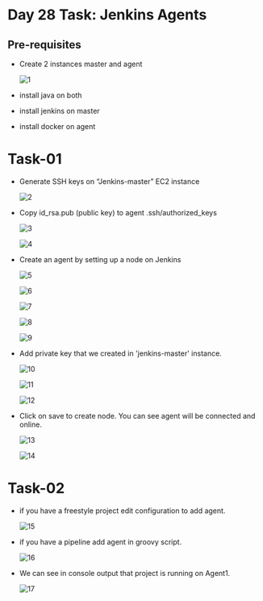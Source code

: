 # Day 28 Task: Jenkins Agents

## Pre-requisites

- Create 2 instances master and agent

  ![1](https://user-images.githubusercontent.com/77112379/233949224-0366e1db-ed22-4704-ba67-cc32d08ba300.png)  

- install java on both
- install jenkins on master
- install docker on agent

# Task-01

- Generate SSH keys on “Jenkins-master” EC2 instance

  ![2](https://user-images.githubusercontent.com/77112379/233949608-30b8aee3-fbd9-4943-983a-e5284fe905ef.png)
  
- Copy id_rsa.pub (public key) to agent .ssh/authorized_keys

  ![3](https://user-images.githubusercontent.com/77112379/233950198-40689c9d-f953-485f-ac35-24b1c3cbfb2d.png)

  ![4](https://user-images.githubusercontent.com/77112379/233950207-5678305e-1115-4559-94c0-e216351e9932.png)

- Create an agent by setting up a node on Jenkins

  ![5](https://user-images.githubusercontent.com/77112379/233951189-4a77d577-8982-4058-ae72-9c6458c281cd.png)

  ![6](https://user-images.githubusercontent.com/77112379/233951208-74bbc812-cd80-4fb3-9047-f4101665b8a4.png)

  ![7](https://user-images.githubusercontent.com/77112379/233951242-35c5ed23-00f1-4866-8c12-95b274caac0e.png)
  
  ![8](https://user-images.githubusercontent.com/77112379/233951255-c3b8a289-ad9a-4328-aa5a-1aa26ab3d297.png)
  
  ![9](https://user-images.githubusercontent.com/77112379/233951269-c0c70851-d2ff-4677-b2dd-43e1c3224e20.png)
  
- Add private key that we created in 'jenkins-master' instance.

  ![10](https://user-images.githubusercontent.com/77112379/233951584-0132f77d-5654-491e-a5e9-6e8244258ac6.png)
  
  ![11](https://user-images.githubusercontent.com/77112379/233951606-ae742e80-7b07-4c0a-8d4e-98362c46b339.png)

  ![12](https://user-images.githubusercontent.com/77112379/233951625-cdf0a552-18dc-4fab-a624-b64e415ecd70.png)
  
- Click on save to create node. You can see agent will be connected and online.
  
  ![13](https://user-images.githubusercontent.com/77112379/233952234-5e411721-de9f-4e58-ba8c-f399f64f5da8.png)
  
  ![14](https://user-images.githubusercontent.com/77112379/233952255-19f91649-d430-450c-afee-a8222c918631.png)

# Task-02

- if you have a freestyle project edit configuration to add agent.

  ![15](https://user-images.githubusercontent.com/77112379/233953299-83da4189-c536-4cd2-b11e-a3e989055492.png)

- if you have a pipeline add agent in groovy script.
  
  ![16](https://user-images.githubusercontent.com/77112379/233953318-3793de8a-352a-424b-a42f-1b3e54609298.png)

- We can see in console output that project is running on Agent1.
  
  ![17](https://user-images.githubusercontent.com/77112379/233953329-6a111360-c3ac-4aaf-83c9-04e59ac127c5.png)

